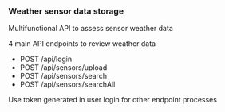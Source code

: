 ### Weather sensor data storage

Multifunctional API to assess sensor weather data

4 main API endpoints to review weather data <br>
- POST /api/login
- POST /api/sensors/upload
- POST /api/sensors/search
- POST /api/sensors/searchAll

Use token generated in user login for other endpoint processes

